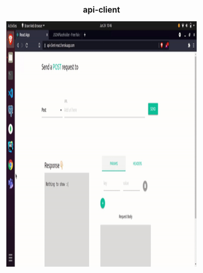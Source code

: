 
<h2 align="center">
   <strong>api-client</strong>
</h2>
<p align="center">
<img src="https://github.com/MohamedArif20091999/api-client/blob/base-features/public/client.gif" width="650" height="650" />
</p>
